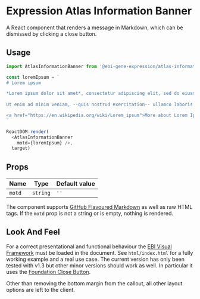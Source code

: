 # Expression Atlas Information Banner
A React component that renders a message in Markdown, which can be dismissed by clicking a close button.

## Usage
```js
import AtlasInformationBanner from '@ebi-gene-expression/atlas-information-banner'

const loremIpsum = `
# Lorem ipsum

*Lorem ipsum dolor sit amet*, consectetur adipiscing elit, sed do eiusmod tempor incididunt ut labore et dolore magna aliqua.
 
Ut enim ad minim veniam, --quis nostrud exercitation-- ullamco laboris nisi ut aliquip ex ea commodo consequat.

<a href="https://en.wikipedia.org/wiki/Lorem_ipsum">More about Lorem Ipsum</a> 
`

ReactDOM.render(
  <AtlasInformationBanner
    motd={loremIpsum} />,
  target)
```

## Props
| Name   | Type     | Default value |
|--------|----------|---------------|
| `motd` | `string` | `''`            |

The component supports [GitHub Flavoured Markdown](https://github.github.com/gfm/) as well as raw HTML tags.  If the 
`motd` prop is not a string or is empty, nothing is rendered.

## Look And Feel
For a correct presentational and functional behaviour the 
[EBI Visual Framework](https://www.ebi.ac.uk/style-lab/websites/) must be loaded in the document.  See 
`html/index.html` for a fully working example and a real use case. The current version has only been tested with v1.3
but other minor versions should work as well. In particular it uses the 
[Foundation Close Button](https://get.foundation/sites/docs/close-button.html).

Other than removing the bottom margin from the callout, all other layout options are left to the client.